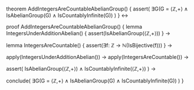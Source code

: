 theorem AddIntegersAreCountableAbelianGroup() {
  assert(
    ∃G(G = ⟨ℤ,+⟩ ∧ 
    IsAbelianGroup(G) ∧ 
    IsCountablyInfinite(G))
  )
} ↔

proof AddIntegersAreCountableAbelianGroup() {
  lemma IntegersUnderAdditionAbelian() {
    assert(IsAbelianGroup(⟨ℤ,+⟩))
  } →
  
  lemma IntegersAreCountable() {
    assert(∃f: ℤ → ℕ(IsBijective(f)))
  } →
  
  apply(IntegersUnderAdditionAbelian()) →
  apply(IntegersAreCountable()) →
  
  assert(
    IsAbelianGroup(⟨ℤ,+⟩) ∧ 
    IsCountablyInfinite(⟨ℤ,+⟩)
  ) →
  
  conclude(
    ∃G(G = ⟨ℤ,+⟩ ∧ 
    IsAbelianGroup(G) ∧ 
    IsCountablyInfinite(G))
  )
}